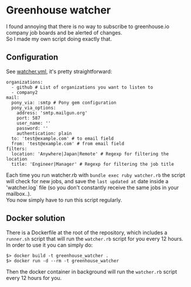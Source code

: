# Greenhouse watcher

I found annoying that there is no way to subscribe to greenhouse.io company job boards and be alerted of changes.  
So I made my own script doing exactly that.  

## Configuration

See [watcher.yml](watcher.yml), it's pretty straightforward:

```
organizations:
  - github # List of organizations you want to listen to
  - company2
mail:
  pony_via: :smtp # Pony gem configuration
  pony_via_options:
    address: 'smtp.mailgun.org'
    port: 587
    user_name: ''
    password: ''
    authentication: plain
  to: 'test@example.com' # to email field
  from: 'test@example.com' # from email field
filters:
  location: 'Anywhere|Japan|Remote' # Regexp for filtering the location
  title: 'Engineer|Manager' # Regexp for filtering the job title
```

Each time you run watcher.rb with `bundle exec ruby watcher.rb` the script will check for new jobs, and save the `last updated at` date inside a 'watcher.log` file (so you don't constantly receive the same jobs in your mailbox..).  
You now simply have to run this script regularly.

## Docker solution

There is a Dockerfile at the root of the repository, which includes a `runner.sh` script that will run the `watcher.rb` script for you every 12 hours.  
In order to use it you can simply do:  

```
$> docker build -t greenhouse_watcher .
$> docker run -d --rm -t greenhouse_watcher
```

Then the docker container in background will run the `watcher.rb` script every 12 hours for you.